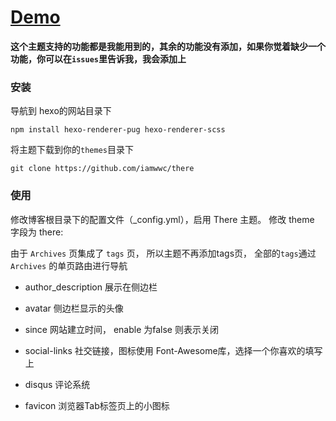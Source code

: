 # [Demo](https://chaochaogege.com)

**这个主题支持的功能都是我能用到的，其余的功能没有添加，如果你觉着缺少一个功能，你可以在`issues`里告诉我，我会添加上**

### 安装

导航到 hexo的网站目录下

```
npm install hexo-renderer-pug hexo-renderer-scss
```

将主题下载到你的`themes`目录下

```
git clone https://github.com/iamwwc/there
```

### 使用
修改博客根目录下的配置文件（_config.yml），启用 There 主题。 修改 theme 字段为 there:

由于 `Archives` 页集成了 `tags` 页， 所以主题不再添加tags页， 全部的`tags`通过 `Archives` 的单页路由进行导航

- author_description 展示在侧边栏
- avatar 侧边栏显示的头像
- since 网站建立时间， enable 为false 则表示关闭
- social-links 社交链接，图标使用 Font-Awesome库，选择一个你喜欢的填写上

- disqus 评论系统

- favicon 浏览器Tab标签页上的小图标
